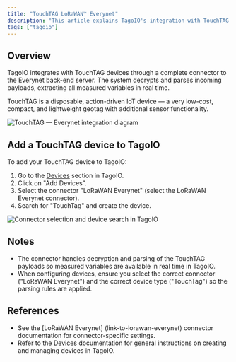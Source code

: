 ```yaml
---
title: "TouchTAG LoRaWAN™ Everynet"
description: "This article explains TagoIO's integration with TouchTAG devices via the Everynet LoRaWAN backend, how data is decrypted and parsed in real time, and how to add a TouchTAG device in TagoIO."
tags: ["tagoio"]
---
```


## Overview

TagoIO integrates with TouchTAG devices through a complete connector to the Everynet back-end server. The system decrypts and parses incoming payloads, extracting all measured variables in real time.

TouchTAG is a disposable, action-driven IoT device — a very low-cost, compact, and lightweight geotag with additional sensor functionality.

![TouchTAG — Everynet integration diagram](/docs_imagem/tagoio/touchtag-lorawan-everynet-2.png)

## Add a TouchTAG device to TagoIO

To add your TouchTAG device to TagoIO:

1. Go to the [Devices](link-to-devices) section in TagoIO.
2. Click on "Add Devices".
3. Select the connector "LoRaWAN Everynet" (select the LoRaWAN Everynet connector).
4. Search for "TouchTag" and create the device.

![Connector selection and device search in TagoIO](/docs_imagem/tagoio/touchtag-lorawan-everynet-2.png)

## Notes

- The connector handles decryption and parsing of the TouchTAG payloads so measured variables are available in real time in TagoIO.
- When configuring devices, ensure you select the correct connector ("LoRaWAN Everynet") and the correct device type ("TouchTag") so the parsing rules are applied.

## References

- See the [LoRaWAN Everynet] (link-to-lorawan-everynet) connector documentation for connector-specific settings.
- Refer to the [Devices](link-to-devices) documentation for general instructions on creating and managing devices in TagoIO.